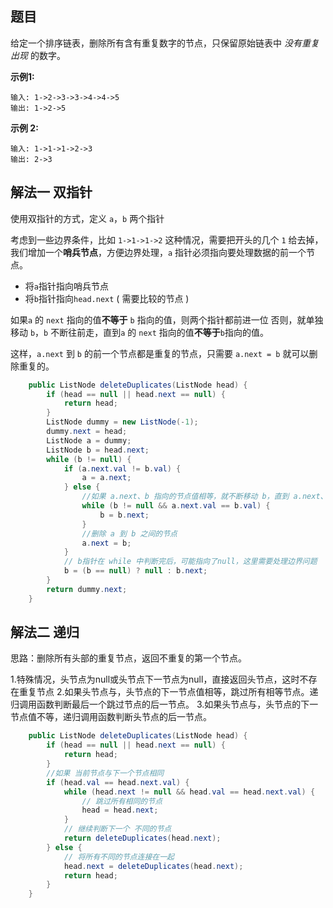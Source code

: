 ## 题目

给定一个排序链表，删除所有含有重复数字的节点，只保留原始链表中 *没有重复出现* 的数字。

**示例1:**

```
输入: 1->2->3->3->4->4->5
输出: 1->2->5
```

**示例 2:**

```
输入: 1->1->1->2->3
输出: 2->3
```

## 解法一 双指针

使用双指针的方式，定义 `a`，`b` 两个指针

考虑到一些边界条件，比如 `1->1->1->2` 这种情况，需要把开头的几个 `1` 给去掉，我们增加一个**哨兵节点**，方便边界处理，`a` 指针必须指向要处理数据的前一个节点。

- 将`a`指针指向哨兵节点
- 将`b`指针指向`head.next` ( 需要比较的节点 )

如果`a` 的 `next`  指向的值**不等于** `b` 指向的值，则两个指针都前进一位
否则，就单独移动 `b`，`b` 不断往前走，直到`a` 的 `next`   指向的值**不等于**`b`指向的值。

这样，`a.next`  到 `b` 的前一个节点都是重复的节点，只需要 `a.next = b` 就可以删除重复的。

```java
    public ListNode deleteDuplicates(ListNode head) {
        if (head == null || head.next == null) {
            return head;
        }
        ListNode dummy = new ListNode(-1);
        dummy.next = head;
        ListNode a = dummy;
        ListNode b = head.next;
        while (b != null) {
            if (a.next.val != b.val) {
                a = a.next;
            } else {
                //如果 a.next、b 指向的节点值相等，就不断移动 b，直到 a.next、b 指向的值不相等
                while (b != null && a.next.val == b.val) {
                    b = b.next;
                }
                //删除 a 到 b 之间的节点
                a.next = b;
            }
            // b指针在 while 中判断完后，可能指向了null，这里需要处理边界问题
            b = (b == null) ? null : b.next;
        }
        return dummy.next;
    }

```



## 解法二 递归

思路：删除所有头部的重复节点，返回不重复的第一个节点。

1.特殊情况，头节点为null或头节点下一节点为null，直接返回头节点，这时不存在重复节点
2.如果头节点与，头节点的下一节点值相等，跳过所有相等节点。递归调用函数判断最后一个跳过节点的后一节点。
3.如果头节点与，头节点的下一节点值不等，递归调用函数判断头节点的后一节点。

```java
    public ListNode deleteDuplicates(ListNode head) {
        if (head == null || head.next == null) {
            return head;
        }
        //如果 当前节点与下一个节点相同
        if (head.val == head.next.val) {
            while (head.next != null && head.val == head.next.val) {
                // 跳过所有相同的节点
                head = head.next;
            }
            // 继续判断下一个 不同的节点
            return deleteDuplicates(head.next);
        } else {
            // 将所有不同的节点连接在一起
            head.next = deleteDuplicates(head.next);
            return head;
        }
    }
```



